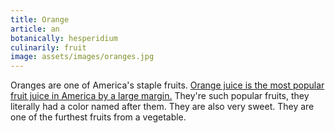 ```yaml
---
title: Orange
article: an
botanically: hesperidium
culinarily: fruit
image: assets/images/oranges.jpg
---
```

Oranges are one of America's staple fruits. [Orange juice is the most popular fruit juice in America by a large margin.](https://www.ers.usda.gov/data-products/chart-gallery/gallery/chart-detail/?chartId=85485) They're such popular fruits, they literally had a color named after them. They are also very sweet. They are one of the furthest fruits from a vegetable.